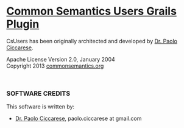 
[Common Semantics Users Grails Plugin](http://www.commonsemantics.org/)
================================================================

CsUsers has been originally architected and developed by [Dr. Paolo Ciccarese](http://www.paolociccarse.info).

Apache License Version 2.0, January 2004<br/>
Copyright 2013 [commonsemantics.org](http://commonsemantics.org)


<br/>

### SOFTWARE CREDITS

This software is written by:

   - [Dr. Paolo Ciccarese](http://www.paolociccarse.info), paolo.ciccarese at gmail.com 
